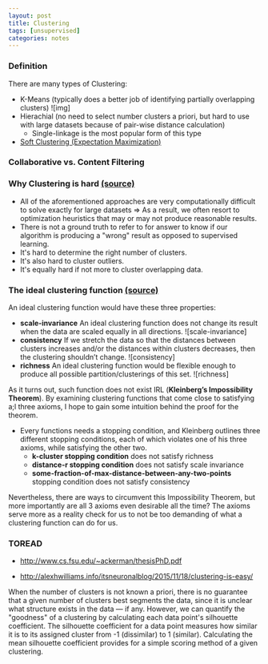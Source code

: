 ```yaml
---
layout: post
title: Clustering
tags: [unsupervised]
categories: notes
---
```



### Definition
There are many types of Clustering:
* K-Means (typically does a better job of identifying partially overlapping clusters)
    ![img]
* Hierachial (no need to select number clusters a priori, but hard to use with large datasets because of pair-wise distance calculation)
    * Single-linkage is the most popular form of this type
* [Soft Clustering (Expectation Maximization)](http://annwin.me/notes/2017-07-13-softclustering/)

### Collaborative vs. Content Filtering

### Why Clustering is hard [(source)][1]
* All of the aforementioned approaches are very computationally difficult to solve exactly for large datasets => As a result, we often resort to optimization heuristics that may or may not produce reasonable results.
* There is not a ground truth to refer to for answer to know if our algorithm is producing a "wrong" result as opposed to supervised learning. 
* It's hard to determine the right number of clusters.
* It's also hard to cluster outliers.
* It's equally hard if not more to cluster overlapping data. 

### The ideal clustering function [(source)][2]

An ideal clustering function would have these three properties:
* **scale-invariance** An ideal clustering function does not change its result when the data are scaled equally in all directions. 
![scale-invariance]
* **consistency** If we stretch the data so that the distances between clusters increases and/or the distances within clusters decreases, then the clustering shouldn’t change.
![consistency]
* **richness** An ideal clustering function would be flexible enough to produce all possible partition/clusterings of this set.
![richness] 

As it turns out, such function does not exist IRL (**Kleinberg’s Impossibility Theorem**). By examining clustering functions that come close to satisfying a;l three axioms, I hope to gain some intuition behind the proof for the theorem.
* Every functions needs a stopping condition, and Kleinberg outlines three different stopping conditions, each of which violates one of his three axioms, while satisfying the other two.
    * **k-cluster stopping condition** does not satisfy richness
    * **distance-r stopping condition** does not satisfy scale invariance
    * **some-fraction-of-max-distance-between-any-two-points** stopping condition does not satisfy consistency

Nevertheless, there are ways to circumvent this Impossibility Theorem, but more importantly are all 3 axioms even desirable all the time? The axioms serve more as a reality check for us to not be too demanding of what a clustering function can do for us. 

### TOREAD
* http://www.cs.fsu.edu/~ackerman/thesisPhD.pdf

* http://alexhwilliams.info/itsneuronalblog/2015/11/18/clustering-is-easy/

When the number of clusters is not known a priori, there is no guarantee that a given number of clusters best segments the data, since it is unclear what structure exists in the data — if any. However, we can quantify the "goodness" of a clustering by calculating each data point's silhouette coefficient. The silhouette coefficient for a data point measures how similar it is to its assigned cluster from -1 (dissimilar) to 1 (similar). Calculating the mean silhouette coefficient provides for a simple scoring method of a given clustering.

[1]: http://alexhwilliams.info/itsneuronalblog/2015/09/11/clustering1/
[2]:http://alexhwilliams.info/itsneuronalblog/2015/10/01/clustering2/ 
[3]:http://alexhwilliams.info/itsneuronalblog/2015/11/18/clustering-is-easy/

